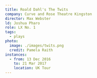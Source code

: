 ```yaml
---
title: Roald Dahl's The Twits
company: Curve and Rose Theatre Kingston
director: Max Webster
ld: Joshua Pharo
role: LX No. 1
tags:
  - plays
photo: 
  image: ./images/twits.png
  credit: Pamela Raith
instances:
  - from: 13 Dec 2016
    to: 21 Mar 2017
    location: UK Tour
---
```

